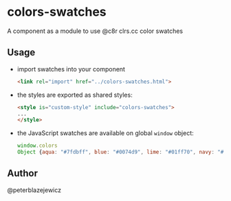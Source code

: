 # colors-swatches

A component as a module to use @c8r clrs.cc color swatches

## Usage

- import swatches into your component

    ```html
    <link rel="import" href="../colors-swatches.html">
    ```

- the styles are exported as shared styles:

    ```html
    <style is="custom-style" include="colors-swatches">
    ...
    </style>
    ```

- the JavaScript swatches are available on global `window` object:

    ```js
    window.colors
    Object {aqua: "#7fdbff", blue: "#0074d9", lime: "#01ff70", navy: "#001f3f", teal: "#39cccc"…}
    ```

## Author

@peterblazejewicz
